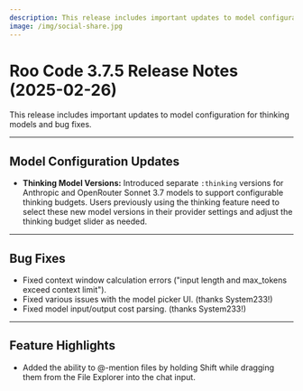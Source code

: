 ```yaml
---
description: This release includes important updates to model configuration for thinking models and bug fixes.
image: /img/social-share.jpg
---
```


# Roo Code 3.7.5 Release Notes (2025-02-26)

This release includes important updates to model configuration for thinking models and bug fixes.

---

## Model Configuration Updates

- **Thinking Model Versions:** Introduced separate `:thinking` versions for Anthropic and OpenRouter Sonnet 3.7 models to support configurable thinking budgets. Users previously using the thinking feature need to select these new model versions in their provider settings and adjust the thinking budget slider as needed.

---

## Bug Fixes

- Fixed context window calculation errors ("input length and max_tokens exceed context limit").
- Fixed various issues with the model picker UI. (thanks System233!)
- Fixed model input/output cost parsing. (thanks System233!)

---

## Feature Highlights

- Added the ability to @-mention files by holding Shift while dragging them from the File Explorer into the chat input.
